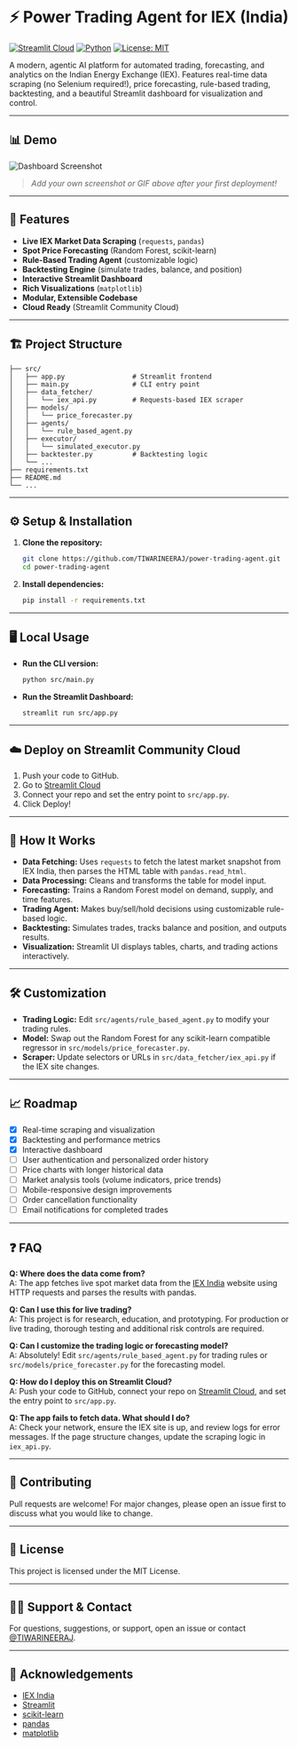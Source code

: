 # ⚡ Power Trading Agent for IEX (India)

[![Streamlit Cloud](https://img.shields.io/badge/Deployed%20on-Streamlit%20Cloud-ff4b4b?logo=streamlit&logoColor=white)](https://share.streamlit.io/) 
[![Python](https://img.shields.io/badge/python-3.9%2B-blue.svg)](https://www.python.org/) 
[![License: MIT](https://img.shields.io/badge/License-MIT-yellow.svg)](LICENSE)

A modern, agentic AI platform for automated trading, forecasting, and analytics on the Indian Energy Exchange (IEX). Features real-time data scraping (no Selenium required!), price forecasting, rule-based trading, backtesting, and a beautiful Streamlit dashboard for visualization and control.

---

## 📊 Demo

![Dashboard Screenshot](https://raw.githubusercontent.com/TIWARINEERAJ/power-trading-agent/main/demo_screenshot.png)

> _Add your own screenshot or GIF above after your first deployment!_

---

## 🚀 Features

- **Live IEX Market Data Scraping** (`requests`, `pandas`)
- **Spot Price Forecasting** (Random Forest, scikit-learn)
- **Rule-Based Trading Agent** (customizable logic)
- **Backtesting Engine** (simulate trades, balance, and position)
- **Interactive Streamlit Dashboard**
- **Rich Visualizations** (`matplotlib`)
- **Modular, Extensible Codebase**
- **Cloud Ready** (Streamlit Community Cloud)

---

## 🏗️ Project Structure

```
├── src/
│   ├── app.py                 # Streamlit frontend
│   ├── main.py                # CLI entry point
│   ├── data_fetcher/
│   │   └── iex_api.py         # Requests-based IEX scraper
│   ├── models/
│   │   └── price_forecaster.py
│   ├── agents/
│   │   └── rule_based_agent.py
│   ├── executor/
│   │   └── simulated_executor.py
│   ├── backtester.py          # Backtesting logic
│   └── ...
├── requirements.txt
├── README.md
└── ...
```

---

## ⚙️ Setup & Installation

1. **Clone the repository:**
   ```sh
   git clone https://github.com/TIWARINEERAJ/power-trading-agent.git
   cd power-trading-agent
   ```
2. **Install dependencies:**
   ```sh
   pip install -r requirements.txt
   ```

---

## 🖥️ Local Usage

- **Run the CLI version:**
  ```sh
  python src/main.py
  ```
- **Run the Streamlit Dashboard:**
  ```sh
  streamlit run src/app.py
  ```

---

## ☁️ Deploy on Streamlit Community Cloud

1. Push your code to GitHub.
2. Go to [Streamlit Cloud](https://streamlit.io/cloud)
3. Connect your repo and set the entry point to `src/app.py`.
4. Click Deploy!

---

## 🧠 How It Works

- **Data Fetching:** Uses `requests` to fetch the latest market snapshot from IEX India, then parses the HTML table with `pandas.read_html`.
- **Data Processing:** Cleans and transforms the table for model input.
- **Forecasting:** Trains a Random Forest model on demand, supply, and time features.
- **Trading Agent:** Makes buy/sell/hold decisions using customizable rule-based logic.
- **Backtesting:** Simulates trades, tracks balance and position, and outputs results.
- **Visualization:** Streamlit UI displays tables, charts, and trading actions interactively.

---

## 🛠️ Customization
- **Trading Logic:** Edit `src/agents/rule_based_agent.py` to modify your trading rules.
- **Model:** Swap out the Random Forest for any scikit-learn compatible regressor in `src/models/price_forecaster.py`.
- **Scraper:** Update selectors or URLs in `src/data_fetcher/iex_api.py` if the IEX site changes.

---

## 📈 Roadmap
- [x] Real-time scraping and visualization
- [x] Backtesting and performance metrics
- [x] Interactive dashboard
- [ ] User authentication and personalized order history
- [ ] Price charts with longer historical data
- [ ] Market analysis tools (volume indicators, price trends)
- [ ] Mobile-responsive design improvements
- [ ] Order cancellation functionality
- [ ] Email notifications for completed trades

---

## ❓ FAQ

**Q: Where does the data come from?**  
A: The app fetches live spot market data from the [IEX India](https://www.iexindia.com/) website using HTTP requests and parses the results with pandas.

**Q: Can I use this for live trading?**  
A: This project is for research, education, and prototyping. For production or live trading, thorough testing and additional risk controls are required.

**Q: Can I customize the trading logic or forecasting model?**  
A: Absolutely! Edit `src/agents/rule_based_agent.py` for trading rules or `src/models/price_forecaster.py` for the forecasting model.

**Q: How do I deploy this on Streamlit Cloud?**  
A: Push your code to GitHub, connect your repo on [Streamlit Cloud](https://streamlit.io/cloud), and set the entry point to `src/app.py`.

**Q: The app fails to fetch data. What should I do?**  
A: Check your network, ensure the IEX site is up, and review logs for error messages. If the page structure changes, update the scraping logic in `iex_api.py`.

---

## 🤝 Contributing
Pull requests are welcome! For major changes, please open an issue first to discuss what you would like to change.

---

## 📄 License
This project is licensed under the MIT License.

---

## 🙋‍♂️ Support & Contact
For questions, suggestions, or support, open an issue or contact [@TIWARINEERAJ](https://github.com/TIWARINEERAJ).

---

## 🌱 Acknowledgements
- [IEX India](https://www.iexindia.com/)
- [Streamlit](https://streamlit.io/)
- [scikit-learn](https://scikit-learn.org/)
- [pandas](https://pandas.pydata.org/)
- [matplotlib](https://matplotlib.org/)